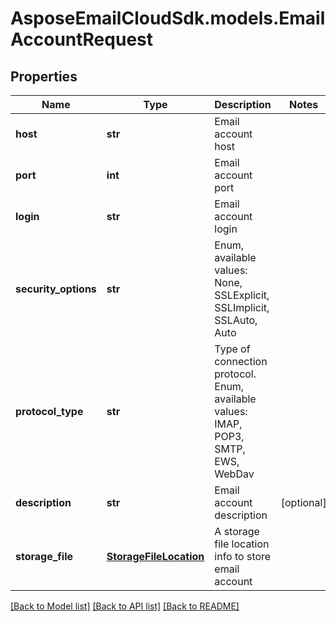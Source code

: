 # AsposeEmailCloudSdk.models.EmailAccountRequest
## Properties
Name | Type | Description | Notes
------------ | ------------- | ------------- | -------------
**host** | **str** | Email account host              | 
**port** | **int** | Email account port              | 
**login** | **str** | Email account login              | 
**security_options** | **str** | Enum, available values: None, SSLExplicit, SSLImplicit, SSLAuto, Auto | 
**protocol_type** | **str** | Type of connection protocol. Enum, available values: IMAP, POP3, SMTP, EWS, WebDav | 
**description** | **str** | Email account description              | [optional] 
**storage_file** | [**StorageFileLocation**](StorageFileLocation.md) | A storage file location info to store email account              | 



[[Back to Model list]](README.md#documentation-for-models) [[Back to API list]](README.md#documentation-for-api-endpoints) [[Back to README]](README.md)



